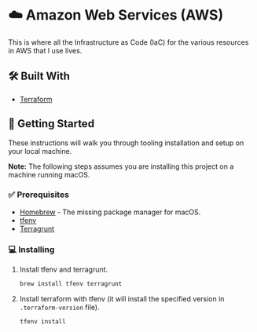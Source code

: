 # ☁️  Amazon Web Services (AWS)

This is where all the Infrastructure as Code (IaC) for the various resources in AWS that I use lives.

## 🛠️  Built With

*   [Terraform](https://www.terraform.io/)

## 🚀 Getting Started

These instructions will walk you through tooling installation and setup on your local machine.

**Note:** The following steps assumes you are installing this project on a machine running macOS.

### ✅ Prerequisites

*   [Homebrew](https://brew.sh/) - The missing package manager for macOS.
*   [tfenv](https://github.com/tfutils/tfenv)
*   [Terragrunt](https://terragrunt.gruntwork.io/)

### 💻 Installing

1.  Install tfenv and terragrunt.

    ```sh
    brew install tfenv terragrunt
    ```

2.  Install terraform with tfenv (it will install the specified version in `.terraform-version` file).

    ```sh
    tfenv install
    ```
